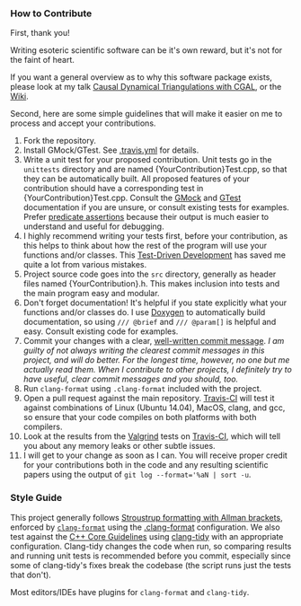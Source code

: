 ### How to Contribute ###

First, thank you!

Writing esoteric scientific software can be it's own reward, but it's not for the faint of heart.

If you want a general overview as to why this software package exists, please look at my talk [Causal Dynamical Triangulations with CGAL][12], or the [Wiki][2].

Second, here are some simple guidelines that will make it easier on me to process and accept your contributions.

1. Fork the repository.
2. Install GMock/GTest. See [.travis.yml][1] for details.
3. Write a unit test for your proposed contribution. Unit tests go in the `unittests` directory and are named \{YourContribution\}Test.cpp, so that they can be automatically built. All proposed features of your contribution should have a corresponding test in \{YourContribution\}Test.cpp. Consult the [GMock][3] and [GTest][4] documentation if you are unsure, or consult existing tests for examples. Prefer [predicate assertions][5] because their output is much easier to understand and useful for debugging.
4. I highly recommend writing your tests first, before your contribution, as this helps to think about how the rest of the program will use your functions and/or classes. This [Test-Driven Development][6] has saved me quite a lot from various mistakes.
5. Project source code goes into the `src` directory, generally as header files named \{YourContribution\}.h. This makes inclusion into tests and the main program easy and modular.
6. Don't forget documentation! It's helpful if you state explicitly what your functions and/or classes do. I use [Doxygen][7] to automatically build documentation, so using `/// @brief` and `/// @param[]` is helpful and easy. Consult existing code for examples.
7. Commit your changes with a clear, [well-written commit message][8]. _I am guilty of not always writing the clearest commit messages in this project, and will do better. For the longest time, however, no one but me actually read them. When I contribute to other projects, I definitely try to have useful, clear commit messages and you should, too._
8. Run `clang-format` using `.clang-format` included with the project.
9. Open a pull request against the main repository. [Travis-CI][9] will test it against combinations of Linux (Ubuntu 14.04), MacOS, clang, and gcc, so ensure that your code compiles on both platforms with both compilers.
10. Look at the results from the [Valgrind][14] tests on [Travis-CI][9], which will tell you about any memory leaks or other subtle issues.
11. I will get to your change as soon as I can. You will receive proper credit for your contributions both in the code and any resulting scientific papers using the output of `git log --format='%aN | sort -u`.

### Style Guide ###

This project generally follows [Stroustrup formatting with Allman brackets][10], enforced by [`clang-format`][13] using the [.clang-format][11] configuration. We also test against the [C++ Core Guidelines][cpp-core] using [clang-tidy][clang-tidy-sh] with an appropriate configuration. Clang-tidy changes the code when run, so comparing results and running unit tests is recommended before you commit, especially since some of clang-tidy's fixes break the codebase (the script runs just the tests that don't).

Most editors/IDEs have plugins for `clang-format` and `clang-tidy`.

[1]: https://github.com/acgetchell/CDT-plusplus/blob/master/.travis.yml
[2]: https://github.com/acgetchell/CDT-plusplus/wiki
[3]: https://github.com/google/googletest/blob/master/googlemock/README.md
[4]: https://github.com/google/googletest/blob/master/googletest/docs/Primer.md
[5]: https://github.com/google/googletest/blob/master/googletest/docs/AdvancedGuide.md#predicate-assertions-for-better-error-messages
[6]: http://alexott.net/en/cpp/CppTestingIntro.html
[7]: http://doxygen.org
[8]: http://chris.beams.io/posts/git-commit/
[9]: https://travis-ci.org/acgetchell/CDT-plusplus
[10]: https://isocpp.org/wiki/faq/coding-standards
[11]: https://github.com/acgetchell/CDT-plusplus/blob/master/.clang-format
[12]: http://slides.com/adamgetchell/causal-dynamical-triangulations/#/
[13]: http://llvm.org/releases/4.0.0/tools/clang/docs/ClangFormatStyleOptions.html
[14]: http://valgrind.org/docs/manual/quick-start.html#quick-start.mcrun
[cpp-core]: https://github.com/isocpp/CppCoreGuidelines/blob/master/CppCoreGuidelines.md
[clang-tidy-sh]: https://github.com/acgetchell/CDT-plusplus/blob/master/clang-tidy.sh
